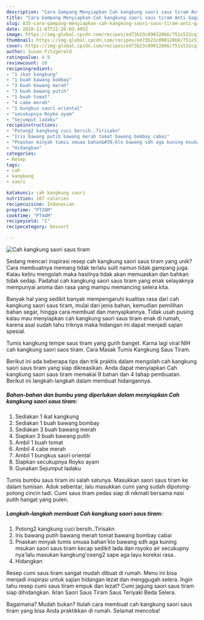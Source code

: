```yaml
---
description: "Cara Gampang Menyiapkan Cah kangkung saori saus tiram Anti Gagal"
title: "Cara Gampang Menyiapkan Cah kangkung saori saus tiram Anti Gagal"
slug: 835-cara-gampang-menyiapkan-cah-kangkung-saori-saus-tiram-anti-gagal
date: 2020-11-07T22:26:03.495Z
image: https://img-global.cpcdn.com/recipes/ed73b23c89012866/751x532cq70/cah-kangkung-saori-saus-tiram-foto-resep-utama.jpg
thumbnail: https://img-global.cpcdn.com/recipes/ed73b23c89012866/751x532cq70/cah-kangkung-saori-saus-tiram-foto-resep-utama.jpg
cover: https://img-global.cpcdn.com/recipes/ed73b23c89012866/751x532cq70/cah-kangkung-saori-saus-tiram-foto-resep-utama.jpg
author: Susan Fitzgerald
ratingvalue: 4.9
reviewcount: 10
recipeingredient:
- "1 ikat kangkung"
- "1 buah bawang bombay"
- "3 buah bawang merah"
- "3 buah bawang putih"
- "1 buah tomat"
- "4 cabe merah"
- "1 bungkus saori oriental"
- "secukupnya Royko ayam"
- "Sejumput ladaku"
recipeinstructions:
- "Potong2 kangkung cuci bersih..Tirisakn"
- "Iris bawang putih bawang merah tomat bawang bombay cabai"
- "Pnaskan minyak tumis smuaa bahan&#39;klo bawang sdh aga kuning msukan saori saus tiram kecap sedikit lada dan royoko air secukupny nya&#39;lalu masukan kangkung&#39;oseng2 sape aga layu koreksi rasa.."
- "Hidangkan"
categories:
- Resep
tags:
- cah
- kangkung
- saori

katakunci: cah kangkung saori 
nutrition: 107 calories
recipecuisine: Indonesian
preptime: "PT26M"
cooktime: "PT44M"
recipeyield: "1"
recipecategory: Dessert

---
```



![Cah kangkung saori saus tiram](https://img-global.cpcdn.com/recipes/ed73b23c89012866/751x532cq70/cah-kangkung-saori-saus-tiram-foto-resep-utama.jpg)

Sedang mencari inspirasi resep cah kangkung saori saus tiram yang unik? Cara membuatnya memang tidak terlalu sulit namun tidak gampang juga. Kalau keliru mengolah maka hasilnya tidak akan memuaskan dan bahkan tidak sedap. Padahal cah kangkung saori saus tiram yang enak selayaknya mempunyai aroma dan rasa yang mampu memancing selera kita.

Banyak hal yang sedikit banyak mempengaruhi kualitas rasa dari cah kangkung saori saus tiram, mulai dari jenis bahan, kemudian pemilihan bahan segar, hingga cara membuat dan menyajikannya. Tidak usah pusing kalau mau menyiapkan cah kangkung saori saus tiram enak di rumah, karena asal sudah tahu triknya maka hidangan ini dapat menjadi sajian spesial.

Tumis kangkung tempe saus tiram yang gurih banget. Karna lagi viral NIH cah kangkung saori saos tiram. Cara Masak Tumis Kangkung Saus Tiram.


Berikut ini ada beberapa tips dan trik praktis dalam mengolah cah kangkung saori saus tiram yang siap dikreasikan. Anda dapat menyiapkan Cah kangkung saori saus tiram memakai 9 bahan dan 4 tahap pembuatan. Berikut ini langkah-langkah dalam membuat hidangannya.

<!--inarticleads1-->

##### Bahan-bahan dan bumbu yang diperlukan dalam menyiapkan Cah kangkung saori saus tiram:

1. Sediakan 1 ikat kangkung
1. Sediakan 1 buah bawang bombay
1. Sediakan 3 buah bawang merah
1. Siapkan 3 buah bawang putih
1. Ambil 1 buah tomat
1. Ambil 4 cabe merah
1. Ambil 1 bungkus saori oriental
1. Siapkan secukupnya Royko ayam
1. Gunakan Sejumput ladaku


Tumis bumbu saus tiram ini salah satunya. Masukkan saori saus tiram ke dalam tumisan. Aduk sebentar, lalu masukkan cumi yang sudah dipotong-potong cincin tadi. Cumi saus tiram pedas siap di nikmati bersama nasi putih hangat yang pulen. 

<!--inarticleads2-->

##### Langkah-langkah membuat Cah kangkung saori saus tiram:

1. Potong2 kangkung cuci bersih..Tirisakn
1. Iris bawang putih bawang merah tomat bawang bombay cabai
1. Pnaskan minyak tumis smuaa bahan&#39;klo bawang sdh aga kuning msukan saori saus tiram kecap sedikit lada dan royoko air secukupny nya&#39;lalu masukan kangkung&#39;oseng2 sape aga layu koreksi rasa..
1. Hidangkan


Resep cumi saus tiram sangat mudah dibuat di rumah. Menu ini bisa menjadi inspirasi untuk sajian hidangan lezat dan menggugah selera. Ingin tahu resep cumi saus tiram empuk dan lezat? Cumi jagung saori saus tiram siap dihidangkan. Iklan Saori Saus Tiram Saus Teriyaki Beda Selera. 

Bagaimana? Mudah bukan? Itulah cara membuat cah kangkung saori saus tiram yang bisa Anda praktikkan di rumah. Selamat mencoba!
